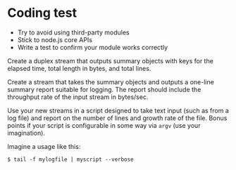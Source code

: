 # Coding test

- Try to avoid using third-party modules
- Stick to node.js core APIs
- Write a test to confirm your module works correctly

Create a duplex stream that outputs summary objects with keys for the
elapsed time, total length in bytes, and total lines.

Create a stream that takes the summary objects and outputs
a one-line summary report suitable for logging. The report should
include the throughput rate of the input stream in bytes/sec.

Use your new streams in a script designed to take text input (such as 
from a log file) and report on the number of lines and growth rate of
the file. Bonus points if your script is configurable in some way
via `argv` (use your imagination).

Imagine a usage like this:

```
$ tail -f mylogfile | myscript --verbose
```
